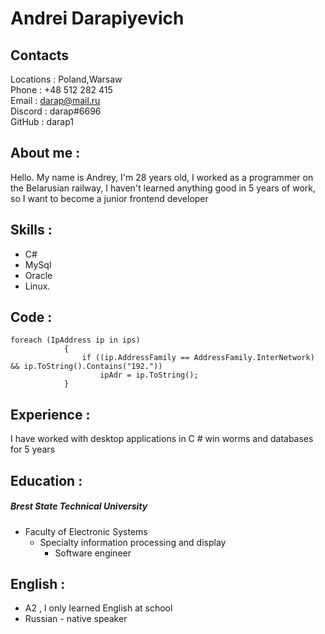 # Andrei Darapiyevich

## Contacts

Locations : Poland,Warsaw\
Phone : +48 512 282 415\
Email : darap@mail.ru\
Discord : darap#6696\
GitHub : darap1

## About me : 
Hello. My name is Andrey, I'm 28 years old, I worked as a programmer on the Belarusian railway, I haven't learned anything good in 5 years of work, so I want to become a junior frontend developer

## Skills :
  * C#
  * MySql
  * Oracle
  * Linux.

## Code  : 
```
foreach (IpAddress ip in ips)
            {
                if ((ip.AddressFamily == AddressFamily.InterNetwork) && ip.ToString().Contains("192."))
                    ipAdr = ip.ToString();
            }
``` 


## Experience :

I have worked with desktop applications in C # win worms and databases for 5 years

## Education : 
##### Brest State Technical University
 - Faculty of Electronic Systems
	 - Specialty information processing and display 
		- Software engineer
## English :
+ A2 , I only learned English at school
+ Russian - native speaker
